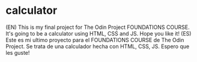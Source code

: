 # calculator
(EN) This is my final project for The Odin Project FOUNDATIONS COURSE. It's going to be a calculator using HTML, CSS and JS. Hope you like it!
(ES) Este es mi ultimo proyecto para el FOUNDATIONS COURSE de The Odin Project. Se trata de una calculador hecha con HTML, CSS, JS. Espero que les guste!